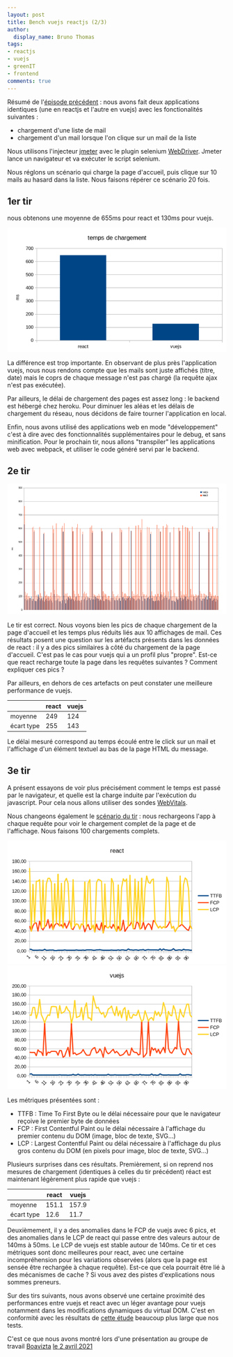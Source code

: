 ```yaml
---
layout: post
title: Bench vuejs reactjs (2/3)
author:
  display_name: Bruno Thomas
tags:
- reactjs
- vuejs
- greenIT
- frontend
comments: true
---
```


Résumé de l'[épisode précédent]({{site.url}}/frontend_benchmark) : nous avons fait deux applications identiques (une en reactjs et l'autre en vuejs) avec les fonctionalités suivantes :

* chargement d'une liste de mail
* chargement d'un mail lorsque l'on clique sur un mail de la liste

Nous utilisons l'injecteur [jmeter](https://jmeter.apache.org/) avec le plugin selenium [WebDriver](https://jmeter-plugins.org/wiki/WebDriverTutorial/). Jmeter lance un navigateur et va exécuter le script selenium.

Nous réglons un scénario qui charge la page d'accueil, puis clique sur 10 mails au hasard dans la liste. Nous faisons répérer ce scénario 20 fois.

## 1er tir

nous obtenons une moyenne de 655ms pour react et 130ms pour vuejs.

![diagramme](/images/frontend_benchmark/01-run-diagramme.png)

La différence est trop importante. En observant de plus près l'application vuejs, nous nous rendons compte que les mails sont juste affichés (titre, date) mais le coprs de chaque message n'est pas chargé (la requête ajax n'est pas exécutée).

Par ailleurs, le délai de chargement des pages est assez long : le backend est hébergé chez heroku. Pour diminuer les aléas et les délais de chargement du réseau, nous décidons de faire tourner l'application en local.

Enfin, nous avons utilisé des applications web en mode "développement" c'est à dire avec des fonctionnalités supplémentaires pour le debug, et sans minification. Pour le prochain tir, nous allons "transpiler" les applications web avec webpack, et utiliser le code généré servi par le backend.

## 2e tir

![diagramme](/images/frontend_benchmark/02-run-diagramme.png)

Le tir est correct. Nous voyons bien les pics de chaque chargement de la page d'accueil et les temps plus réduits liés aux 10 affichages de mail. Ces résultats posent une question sur les artéfacts présents dans les données de react : il y a des pics similaires à côté du chargement de la page d'accueil. C'est pas le cas pour vuejs qui a un profil plus "propre". Est-ce que react recharge toute la page dans les requêtes suivantes ? Comment expliquer ces pics ?

Par ailleurs, en dehors de ces artefacts on peut constater une meilleure performance de vuejs.

|   |react | vuejs
| ---| --- | ------
| moyenne    | 249 | 124
| écart type | 255 | 143

Le délai mesuré correspond au temps écoulé entre le click sur un mail et l'affichage d'un élément textuel au bas de la page HTML du message.

## 3e tir

A présent essayons de voir plus précisément comment le temps est passé par le navigateur, et quelle est la charge induite par l'exécution du javascript. Pour cela nous allons utiliser des sondes [WebVitals](https://web.dev/vitals/).

Nous changeons également le [scénario du tir](https://github.com/iroco-co/frontend-benchmark/tree/master/reports/05-run-2021-03-30) : nous rechargeons l'app à chaque requête pour voir le chargement complet de la page et de l'affichage. Nous faisons 100 chargements complets.

![analytics react](/images/frontend_benchmark/analytics-react.png)
![analytics vuejs](/images/frontend_benchmark/analytics-vuejs.png)

Les métriques présentées sont :
* TTFB : Time To First Byte ou le délai nécessaire pour que le navigateur reçoive le premier byte de données
* FCP : First Contentful Paint ou le délai nécessaire à l'affichage du premier contenu du DOM (image, bloc de texte, SVG...)
* LCP : Largest Contentful Paint ou délai nécessaire à l'affichage du plus gros contenu du DOM (en pixels pour image, bloc de texte, SVG...)

Plusieurs surprises dans ces résultats. Premièrement, si on reprend nos mesures de chargement (identiques à celles du tir précédent) réact est maintenant légèrement plus rapide que vuejs :

|   |react | vuejs
| ---| --- | ------
| moyenne    | 151.1 | 157.9
| écart type | 12.6 | 11.7

Deuxièmement, il y a des anomalies dans le FCP de vuejs avec 6 pics, et des anomalies dans le LCP de react qui passe entre des valeurs autour de 140ms à 50ms. Le LCP de vuejs est stable autour de 140ms. Ce tir et ces métriques sont donc meilleures pour react, avec une certaine incompréhension pour les variations observées (alors que la page est sensée être rechargée à chaque requête). Est-ce que cela pourrait être lié à des mécanismes de cache ? Si vous avez des pistes d'explications nous sommes preneurs.

Sur des tirs suivants, nous avons observé une certaine proximité des performances entre vuejs et react avec un léger avantage pour vuejs notamment dans les modifications dynamiques du virtual DOM. C'est en conformité avec les résultats de [cette étude](https://rawgit.com/krausest/js-framework-benchmark/master/webdriver-ts-results/table.html) beaucoup plus large que nos tests.

C'est ce que nous avons montré lors d'une présentation au groupe de travail [Boavizta](https://boavizta.org/) [le 2 avril 2021](https://github.com/iroco-co/frontend-benchmark/tree/master/slideshow)

